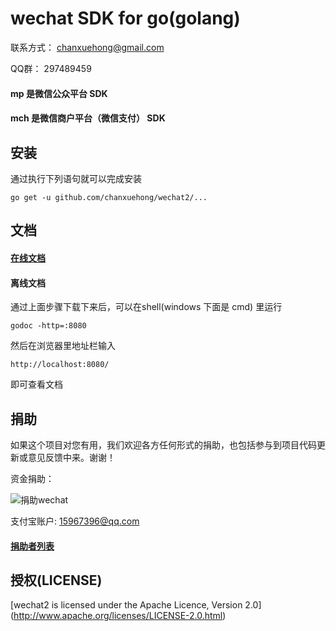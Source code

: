 # wechat SDK for go(golang)

联系方式： chanxuehong@gmail.com

QQ群：    297489459

#### mp   是微信公众平台 SDK
#### mch  是微信商户平台（微信支付） SDK

## 安装
通过执行下列语句就可以完成安装

	go get -u github.com/chanxuehong/wechat2/...

## 文档

#### [在线文档](http://godoc.org/github.com/chanxuehong/wechat2)

#### 离线文档
通过上面步骤下载下来后，可以在shell(windows 下面是 cmd) 里运行

	godoc -http=:8080
	
然后在浏览器里地址栏输入 

	http://localhost:8080/
	
即可查看文档

## 捐助
如果这个项目对您有用，我们欢迎各方任何形式的捐助，也包括参与到项目代码更新或意见反馈中来。谢谢！

资金捐助：

![捐助wechat](https://github.com/chanxuehong/wechat2/blob/master/alipay.png)

支付宝账户: 15967396@qq.com

#### [捐助者列表](https://github.com/chanxuehong/wechat2/blob/master/donors.md)


## 授权(LICENSE)

[wechat2 is licensed under the Apache Licence, Version 2.0]
(http://www.apache.org/licenses/LICENSE-2.0.html)

